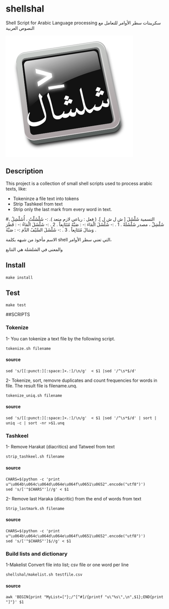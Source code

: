 # shellshal
Shell Script for Arabic Language processing
سكريبتات سطر الأوامر للتعامل مع النصوص العربية

![shellshel logo](logo.png  "shellshel logo")

## Description
This project is a collection of small shell scripts used to process arabic texts, like:

- Tokeninze a file text into tokens
- Strip Tashkeel from text
- Strip only the last mark from every word in text.


#التسمية
شَلْشَلَ
    [ ش ل ش ل ]. ( فعل : رباعي لازم متعد ). :- شَلْشَلْتُ ، أُشَلْشِلُ ، شَلْشِلْ ، مصدر شَلْشَلَةٌ .
    1 . :- شَلْشَلَ الْمَاءَ :- : صَبَّهُ مُتَتَابِعاً .
    2 . :- شَلْشَلَ الْمَاءُ :- : قَطَرَ وَسَالَ مُتَتَابِعاً .
    3 . :- شَلْشَلَ السَّيْفُ الدَّمَ :- : صَبَّهُ .
    
الاسم مأخوذ من شبهه بكلمة shell التي تعني سطر الأوامر، 

والمعنى في الشلشلة هي التتابع
## Install
```shell
make install
```
## Test
```shell
make test
```
##SCRIPTS

### Tokenize
1- You can tokenize a text file by the following script.
```
tokenize.sh filename
```
#### source
```shell
sed 's/[[:punct:][:space:]×،؛]/\n/g'  < $1 |sed '/^\s*$/d'
```

2- Tokenize, sort, removre duplicates and count frequencies for words in file. The result file is filename.unq.
```
tokenize_uniq.sh filename
```
#### source
```shell
sed 's/[[:punct:][:space:]×،؛]/\n/g'  < $1 |sed '/^\s*$/d' | sort | uniq -c | sort -nr >$1.unq
```

### Tashkeel
1- Remove Harakat (diacritics) and Tatweel from text
```
strip_tashkeel.sh filename
```
#### source
```shell
CHARS=$(python -c 'print u"\u064b\u064c\u064d\u064e\u064f\u0651\u0652".encode("utf8")')
sed 's/['"$CHARS"']//g' < $1
```

2- Remove last Haraka (diacritic) from the end of words from text
```
Strip_lastmark.sh filename
```
#### source
```shell
CHARS=$(python -c 'print u"\u064b\u064c\u064d\u064e\u064f\u0651\u0652".encode("utf8")')
sed 's/['"$CHARS"']$//g' < $1
```

### Build lists and dictionary
1-Makelist Convert file into list; csv file or one word per line

```
shellshal/makelist.sh testfile.csv
```
#### source
```
awk 'BEGIN{print "MyList=["};/^[^#]/{printf "u\"%s\",\n",$1};END{print "]"}' $1
```
